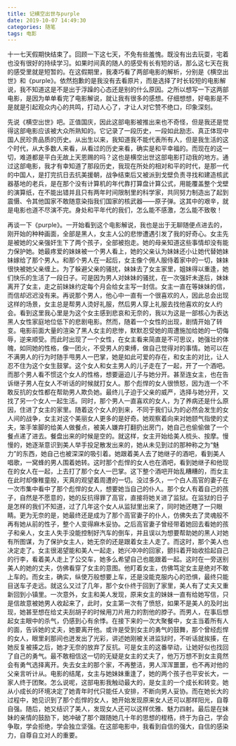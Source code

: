 ```yaml
---
title: 记横空出世与purple
date: 2019-10-07 14:49:30
categories: 随笔
tags: 电影
---
```


十一七天假期快结束了。回顾一下这七天，不免有些羞愧。既没有出去玩耍，宅着也没有很好的持续学习。如果时间真的随人的感受有长有短的话，那么这七天在我的感受里就是短暂的。在这假期里，我凑巧看了两部电影的解析，分别是《横空出世》和《purple》。依然抱歉的是我没有去看原片，而是选择了时长较短的电影解说，我不知道这是不是出于浮躁的心态还是别的什么原因。之所以想写一下这两部电影，是因为单单看完了电影解说，就让我有很多的感想。仔细想想，好电影是不是就是引起观众内心的共鸣，打动人心了，才让人对它赞不绝口，印象深刻。

先说《横空出世》吧。正值国庆，因此这部电影被推出来也不奇怪，但是我还是觉得这部电影应该被大众所熟知的。它记录了一段历史，一段如此励志、真正体现中国人民珍贵品质的历史。从出生以来，我知道我不能代表所有人，但是我生活的这个时代，从大多数人来看，从看过的历史来看，确实是和平幸福的。而现在的这一切，难道都是平白无故上天恩赐的吗？这也是横空出世这部电影打动我的地方。通过这部电影，我才有幸知道了那段历史，我现在所处的相对和平的时代，是那一代的中国人，是打完抗日去抗美援朝，战争结束后又被派到戈壁负责寻找和建造核武器基地的老兵，是在那个没有计算机的年代靠打算盘计算公式，用能覆盖整个戈壁的演算纸，在不能出错并且只有两年时间限制里的科学家，共同努力制造出了起到震慑、令其他国家不敢随意染指我们国家的核武器——原子弹。这其中的艰辛，就是电影也道不尽演不完。身处和平年代的我们，怎么能不感激，怎么能不致敬！

再谈一下《purple》。一开始看到这个电影解说，我也是出于无聊随便点进去的，刚开始的种种画面，全部是黑人，女主人公的悲惨遭遇引发了我的好奇心。女主先是被她的父亲强奸生下了两个孩子，全部被抱走。她的母亲知道这些事情却没有能力保护她。她最疼爱的妹妹被一个男人看上，她的父亲认为妹妹还小让她代替她妹妹嫁给了那个男人。和那个男人在一起后，女主像个佣人服侍着家中的一切，妹妹很快被她父亲缠上。为了躲避父亲的骚扰，妹妹去了女主家里，姐妹得以重逢，她们快乐的生活了一段日子。可是因为男人对妹妹的骚扰，在一次强奸未遂后，妹妹离开了女主，走之前妹妹约定每个月会给女主写一封信。女主一直在等妹妹的信，而信却迟迟没有来。再说那个男人，他心中一直有一个很喜欢的人，因此总会出现这样的场景，女主总是帮男人烫好礼服，然后男人穿上礼服去找他喜欢的女人约会。看到这里我心里是为这个女主感到悲哀和无奈的，我以为这是一部核心为表达黑人女性家庭地位低下的悲剧电影。然而，随着一个女性的出现，剧情开始了转变。电影前面大量的渲染了黑人女主的悲惨，默默忍受她的周遭施加给她的一切侮辱，逆来顺受。而此时出现了一个女性，在女主看来简直是不可思议，她强壮的体魄，如同她的性格，像一团火，不受男人的束缚，做自己觉得对的事情。她可以在不满男人的行为时随手甩男人一巴掌，她是如此可爱的存在，和女主的对比，让人忍不住为这个女生鼓掌。这个女人和女主男人的儿子走在了一起，开了一个酒吧。而那个男人看不惯这个女人的性格，想要逼迫儿子与她分开。甚至连女主，也在告诉继子男人在女人不听话的时候就打女人。那个彪悍的女人很愤怒，因为连一个不敢反抗的女性都在帮助男人欺负她。最终儿子迫于父亲的威严，选择与她分开，又找了另一个女人一起生活。同时，那个男人一直喜欢的女人，为了养病还是什么原因，住进了女主的家里。随着这个女人的到来，不同于我们认为的必然会发生的女人间的战争，女主对这个美丽女人更多的是好奇。她观察着向来对她颐气指使的丈夫，笨手笨脚的给美人做餐点，被美人嫌弃打翻扔出房门，她自己也偷偷做了一个餐点递了进去。餐盘出来的时候是空的。就这样，女主开始给美人梳头、按摩。慢慢的，她逐渐意识到美人举手投足散发出来的，她从未见到过的那种称之为“魅力”的东西，她自己也被深深的吸引着。她跟着美人去了她继子的酒吧，看到美人唱歌，一窝蜂的男人围着她转。这时那个彪悍的女人也在酒吧，看到她继子和他现在的女人在一起，上去打了那个女人一巴掌。这下整个酒吧开始乱糟糟的，而女主在此时却像稚童般，天真的观望着周遭的一切。没过多久，一个白人高官的妻子在一次市集中看中了那个彪悍的女人，想要她当自己的仆人。那个女人有着自己的孩子，自然是不愿意的，她的反抗得罪了高官，直接将她关进了监狱。在监狱的日子是怎样的我们不知道，过了几年这个女人从监狱里出来了，同时她还瞎了一只眼睛。更为无奈的是，她最终还是成为了那个高官妻子的仆人，仿佛失去了灵魂般不再有她从前的性子，整个人变得麻木妥协。之后高官妻子曾经带着她回去看她的孩子和亲人，女主人失手没能控制好汽车的倒车，并且误以为想要帮助她的黑人对她有所图谋，为了保护女主人，她无奈的还是跟着女主人走了。而这时，那个美人也决定走了。女主很渴望能和美人一起走，她兴冲冲的回家，颤抖着开始收拾起自己的行李，看着美人走上了公交车，她多么希望自己也能跟着一起。这时在一旁送别美人的她的丈夫，仿佛看穿了女主的意图。他盯着女主，仿佛笃定女主是绝对不敢上车的。而女主，确实，纵使万般想要上车，还是没能克服内心的恐惧，最终只能目送车子走远。就这么又过了几年，那个女仆终于回到了家里，美人有了丈夫又重新回到小镇里。一次意外，女主和美人发现，原来女主的妹妹一直有给她写信，只是信故意被她男人收起来了，此时，女主第一次有了愤怒，如果不是美人的及时出现，她甚至想在给丈夫刮胡子的时候用刀片用力的割他的脖子。而男人，在事后想起女主眼中的杀气，仍感到心有余悸。在接下来的一次大聚餐中，女主当着所有人的面，告诉她的丈夫，她要离开他。或许是受到女主的勇气的鼓舞，那个曾经彪悍的女人，眼里刹那间也迸发出了光彩，讲述她刚被关进监狱时，不听话就挨揍，在她反复被揍之后，她才无奈的放弃了反抗。可是女主的这番举动，让她好似也找回了自己的勇气。最不敢相信这一切的无疑是女主的丈夫了，他万万想不到女主竟然会有勇气选择离开。失去女主的那个家，不再整洁，男人浑浑噩噩，也不再对他的父亲言听计从。电影的结尾，女主与她妹妹重逢了，她的两个孩子也平安长大，一家人终于团聚。怎么说呢，这部电影我触动最大的，是女主的一个成长和转变。她从小成长的环境决定了她青年时代只能任人安排，不断向男人妥协。而在她长大的过程中，她见识到了那个彪悍的女人，她开始发现原来女人还可以那样阳光，自尊自强。随后，她又结识了美人，发现女人还可以这样优雅、魅力四射。最后是在妹妹的亲情的鼓励下，她冲破了那个跟随她几十年的思想的桎梏，终于为自己，学会争取，学会拒绝，学会独立坚强。在这部电影中，我看到自信的强大，自信的感染力，自尊自立对人的重要。